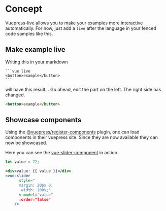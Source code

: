 # Concept

Vuepress-live allows you to make your examples more interactive automatically. For now, just add a `live` after the language in your fenced code samples like this.

## Make example live

Writing this in your markdown

<pre><code>```vue live
&lt;button&gt;example&lt;/button&gt;
```
</code></pre>

will have this result... Go ahead, edit the part on the left. The right side has changed.

```html live
<button>example</button>
```

## Showcase components

Using the [@vuepress/register-components](https://www.npmjs.com/package/@vuepress/plugin-register-components) plugin, one can load components in their vuepress site. Since they are now available they can now be showcased.

Here you can see the [vue-slider-component](https://www.npmjs.com/package/vue-slider-component) in action.

```jsx live
let value = 72;

<div>value: {{ value }}</div>
<vue-slider
      style="
      margin: 20px 0;
       width: 100%;"
      v-model="value"
      :order="false"
    />
```
